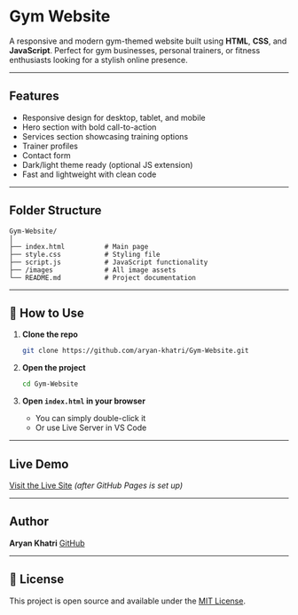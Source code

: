 #  Gym Website

A responsive and modern gym-themed website built using **HTML**, **CSS**, and **JavaScript**. Perfect for gym businesses, personal trainers, or fitness enthusiasts looking for a stylish online presence.

---

##  Features

*  Responsive design for desktop, tablet, and mobile
*  Hero section with bold call-to-action
*  Services section showcasing training options
*  Trainer profiles
*  Contact form
*  Dark/light theme ready (optional JS extension)
*  Fast and lightweight with clean code

---

##  Folder Structure

```
Gym-Website/
│
├── index.html          # Main page
├── style.css           # Styling file
├── script.js           # JavaScript functionality
├── /images             # All image assets
└── README.md           # Project documentation
```

---

## 🔧 How to Use

1. **Clone the repo**

   ```bash
   git clone https://github.com/aryan-khatri/Gym-Website.git
   ```

2. **Open the project**

   ```bash
   cd Gym-Website
   ```

3. **Open `index.html` in your browser**

   * You can simply double-click it
   * Or use Live Server in VS Code

---

##  Live Demo

 [Visit the Live Site](https://aryan-khatri.github.io/Gym-Website/) *(after GitHub Pages is set up)*

---

##  Author

**Aryan Khatri**
[GitHub](https://github.com/aryan-khatri)


---

## 📜 License

This project is open source and available under the [MIT License](LICENSE).

